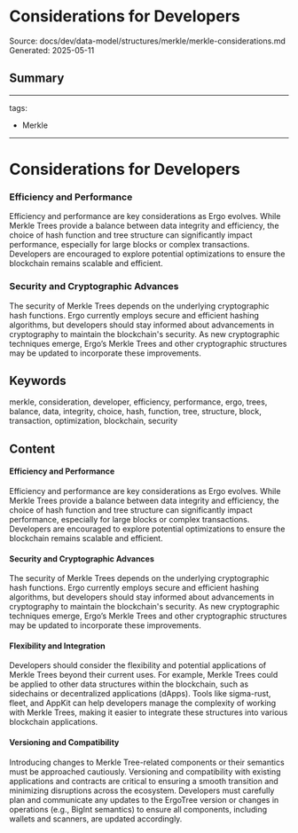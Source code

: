 # Considerations for Developers
Source: docs/dev/data-model/structures/merkle/merkle-considerations.md
Generated: 2025-05-11

## Summary
---
tags:
  - Merkle
---
# Considerations for Developers

### Efficiency and Performance

Efficiency and performance are key considerations as Ergo evolves. While Merkle Trees provide a balance between data integrity and efficiency, the choice of hash function and tree structure can significantly impact performance, especially for large blocks or complex transactions. Developers are encouraged to explore potential optimizations to ensure the blockchain remains scalable and efficient.

### Security and Cryptographic Advances

The security of Merkle Trees depends on the underlying cryptographic hash functions. Ergo currently employs secure and efficient hashing algorithms, but developers should stay informed about advancements in cryptography to maintain the blockchain's security. As new cryptographic techniques emerge, Ergo’s Merkle Trees and other cryptographic structures may be updated to incorporate these improvements.

## Keywords
merkle, consideration, developer, efficiency, performance, ergo, trees, balance, data, integrity, choice, hash, function, tree, structure, block, transaction, optimization, blockchain, security

## Content
#### Efficiency and Performance
Efficiency and performance are key considerations as Ergo evolves. While Merkle Trees provide a balance between data integrity and efficiency, the choice of hash function and tree structure can significantly impact performance, especially for large blocks or complex transactions. Developers are encouraged to explore potential optimizations to ensure the blockchain remains scalable and efficient.

#### Security and Cryptographic Advances
The security of Merkle Trees depends on the underlying cryptographic hash functions. Ergo currently employs secure and efficient hashing algorithms, but developers should stay informed about advancements in cryptography to maintain the blockchain's security. As new cryptographic techniques emerge, Ergo’s Merkle Trees and other cryptographic structures may be updated to incorporate these improvements.

#### Flexibility and Integration
Developers should consider the flexibility and potential applications of Merkle Trees beyond their current uses. For example, Merkle Trees could be applied to other data structures within the blockchain, such as sidechains or decentralized applications (dApps). Tools like sigma-rust, fleet, and AppKit can help developers manage the complexity of working with Merkle Trees, making it easier to integrate these structures into various blockchain applications.

#### Versioning and Compatibility
Introducing changes to Merkle Tree-related components or their semantics must be approached cautiously. Versioning and compatibility with existing applications and contracts are critical to ensuring a smooth transition and minimizing disruptions across the ecosystem. Developers must carefully plan and communicate any updates to the ErgoTree version or changes in operations (e.g., BigInt semantics) to ensure all components, including wallets and scanners, are updated accordingly.
